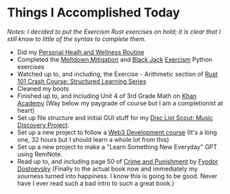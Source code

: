 # Things I Accomplished Today

_Notes: I decided to put the Exercism Rust exercises on hold; it is clear that I still know to little of the syntax to complete them._

- Did my [Personal Healh and Wellness Routine](../../routines/personal-health-and-wellness-routine-2024-week-1.md)
- Completed the [Meltdown Mitigation](https://exercism.org/tracks/python/exercises/meltdown-mitigation) and [Black Jack](https://exercism.org/tracks/python/exercises/black-jack) [Exercism](https://exercism.org) Python exercises
- Watched up to, and including, the Exercise - Arithmetic section of [Rust 101 Crash Course: Structured Learning Series](https://www.youtube.com/watch?v=lzKeecy4OmQ)
- Cleaned my boots
- Finished up to, and including Unit 4 of 3rd Grade Math on [Khan Academy](https://www.khanacademy.org) (Way below my paygrade of course but I am a completionist at heart)
- Set up file structure and initial GUI stuff for my [Disc List Scout: Music Discovery Project](https://github.com/evorhard/Disc-List-Scout--Music-Discovery).
- Set up a new project to follow a [Web3 Development course](https://www.youtube.com/watch?v=gyMwXuJrbJQ) (It's a long one, 32 hours but I should learn a whole lot from this)
- Set up a new project to make a "Learn Something New Everyday" GPT using RemNote.
- Read up to, and including page 50 of [Crime and Punishment](https://www.goodreads.com/book/show/7144.Crime_and_Punishment) by [Fyodor Dostoevsky](https://www.goodreads.com/author/show/3137322.Fyodor_Dostoevsky) (Finally to the actual book now and immediately my sourness turned into happiness. I know this is going to be good. Never have I ever read such a bad intro to such a great book.)
